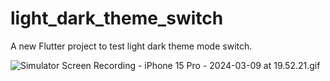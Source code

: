 # light_dark_theme_switch

A new Flutter project to test light dark theme mode switch.

![Simulator Screen Recording - iPhone 15 Pro - 2024-03-09 at 19.52.21.gif](..%2F..%2F..%2FDesktop%2FSimulator%20Screen%20Recording%20-%20iPhone%2015%20Pro%20-%202024-03-09%20at%2019.52.21.gif)

